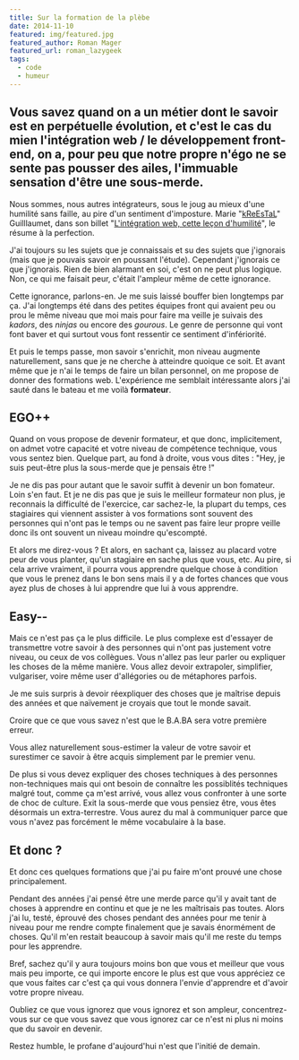 ```yaml
---
title: Sur la formation de la plèbe
date: 2014-11-10
featured: img/featured.jpg
featured_author: Roman Mager
featured_url: roman_lazygeek
tags:
  - code
  - humeur
---
```


Vous savez quand on a un métier dont le savoir est en perpétuelle évolution, et c'est le cas du mien l'intégration web / le développement front-end, on a, pour peu que notre propre n'égo ne se sente pas pousser des ailes, l'immuable sensation d'être une sous-merde.
---

Nous sommes, nous autres intégrateurs, sous le joug au mieux d'une humilité sans faille, au pire d'un sentiment d'imposture. Marie "[kReEsTaL](https://twitter.com/kreestal)" Guilllaumet, dans son billet "[L'intégration web, cette leçon d'humilité](http://www.lesintegristes.net/2013/03/19/integration-web-humilite/)", le résume à la perfection.

J'ai toujours su les sujets que je connaissais et su des sujets que j'ignorais (mais que je pouvais savoir en poussant l'étude). Cependant j'ignorais ce que j'ignorais. Rien de bien alarmant en soi, c'est on ne peut plus logique. Non, ce qui me faisait peur, c'était l'ampleur même de cette ignorance.

Cette ignorance, parlons-en. Je me suis laissé bouffer bien longtemps par ça. J'ai longtemps été dans des petites équipes front qui avaient peu ou prou le même niveau que moi mais pour faire ma veille je suivais des *kadors*, des *ninjas* ou encore des *gourous*. Le genre de personne qui vont font baver et qui surtout vous font ressentir ce sentiment d'infériorité.

Et puis le temps passe, mon savoir s'enrichit, mon niveau augmente naturellement, sans que je ne cherche à atteindre quoique ce soit. Et avant même que je n'ai le temps de faire un bilan personnel, on me propose de donner des formations web. L'expérience me semblait intéressante alors j'ai sauté dans le bateau et me voilà **formateur**.

## EGO++

Quand on vous propose de devenir formateur, et que donc, implicitement, on admet votre capacité et votre niveau de compétence technique, vous vous sentez bien. Quelque part, au fond à droite, vous vous dites : "Hey, je suis peut-être plus la sous-merde que je pensais être !"

Je ne dis pas pour autant que le savoir suffit à devenir un bon fomateur. Loin s'en faut. Et je ne dis pas que je suis le meilleur formateur non plus, je reconnais la difficulté de l'exercice, car sachez-le, la plupart du temps, ces stagiaires qui viennent assister à vos formations sont souvent des personnes qui n'ont pas le temps ou ne savent pas faire leur propre veille donc ils ont souvent un niveau moindre qu'escompté.

Et alors me direz-vous ? Et alors, en sachant ça, laissez au placard votre peur de vous planter, qu'un stagiaire en sache plus que vous, etc. Au pire, si cela arrive vraiment, il pourra vous apprendre quelque chose à condition que vous le prenez dans le bon sens mais il y a de fortes chances que vous ayez plus de choses à lui apprendre que lui à vous apprendre.

## Easy--

Mais ce n'est pas ça le plus difficile. Le plus complexe est d'essayer de transmettre votre savoir à des personnes qui n'ont pas justement votre niveau, ou ceux de vos collègues. Vous n'allez pas leur parler ou expliquer les choses de la même manière. Vous allez devoir extrapoler, simplifier, vulgariser, voire même user d'allégories ou de métaphores parfois.

Je me suis surpris à devoir réexpliquer des choses que je maîtrise depuis des années et que naïvement je croyais que tout le monde savait.

Croire que ce que vous savez n'est que le B.A.BA sera votre première erreur.

Vous allez naturellement sous-estimer la valeur de votre savoir et surestimer ce savoir à être acquis simplement par le premier venu.

De plus si vous devez expliquer des choses techniques à des personnes non-techniques mais qui ont besoin de connaître les possiblités techniques malgré tout, comme ça m'est arrivé, vous allez vous confronter à une sorte de choc de culture. Exit la sous-merde que vous pensiez être, vous êtes désormais un extra-terrestre. Vous aurez du mal à communiquer parce que vous n'avez pas forcément le même vocabulaire à la base.

## Et donc ?

Et donc ces quelques formations que j'ai pu faire m'ont prouvé une chose principalement.

Pendant des années j'ai pensé être une merde parce qu'il y avait tant de choses à apprendre en continu et que je ne les maîtrisais pas toutes. Alors j'ai lu, testé, éprouvé des choses pendant des années pour me tenir à niveau pour me rendre compte finalement que je savais énormément de choses. Qu'il m'en restait beaucoup à savoir mais qu'il me reste du temps pour les apprendre.

Bref, sachez qu'il y aura toujours moins bon que vous et meilleur que vous mais peu importe, ce qui importe encore le plus est que vous appréciez ce que vous faites car c'est ça qui vous donnera l'envie d'apprendre et d'avoir votre propre niveau.

Oubliez ce que vous ignorez que vous ignorez et son ampleur, concentrez-vous sur ce que vous savez que vous ignorez car ce n'est ni plus ni moins que du savoir en devenir.

Restez humble, le profane d'aujourd'hui n'est que l'initié de demain.
